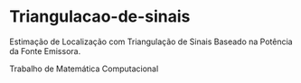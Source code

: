 # Triangulacao-de-sinais

Estimação de Localização com Triangulação de Sinais Baseado na Potência da Fonte Emissora.

Trabalho de Matemática Computacional
